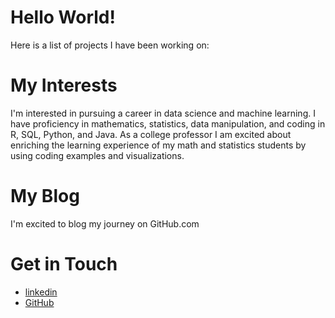 # Hello World!
Here is a list of projects I have been working on:

# My Interests

I'm interested in pursuing a career in data science and machine learning. I have proficiency in mathematics, statistics, data manipulation, and coding in R, SQL, Python, and Java.  As a college professor I am excited about enriching the learning experience of my math and statistics students by using coding examples and visualizations.

# My Blog

I'm excited to blog my journey on GitHub.com

# Get in Touch

<ul>
<li><a href="https://linkedin.com/{{site.linkedin_daniel-freeland-35b902214}}">linkedin</a></li>

<li><a href="https://github.com/{{site.github_Daniel_Freeland }}">GitHub</a></li>
</ul>
